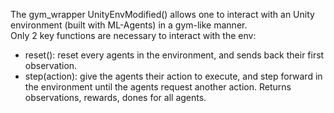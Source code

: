 The gym_wrapper UnityEnvModified() allows one to interact with an Unity environment (built with ML-Agents) in a gym-like manner.  
Only 2 key functions are necessary to interact with the env:
* reset(): reset every agents in the environment, and sends back their first observation.
* step(action): give the agents their action to execute, and step forward in the environment until the agents request another action. Returns observations, rewards, dones for all agents.
